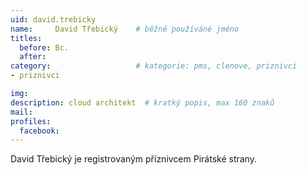 ```yaml
---
uid: david.trebicky
name:     David Třebický  	# běžně používáné jméno
titles:
  before: Bc.
  after:
category:                   # kategorie: pms, clenove, priznivci
- priznivci

img: 
description: cloud architekt  # kratký popis, max 160 znaků
mail:
profiles:
  facebook: 
---
```


David Třebický je registrovaným příznivcem Pirátské strany.
